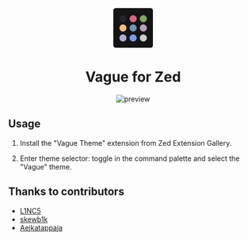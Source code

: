 <div align="center">
  <img height="80" alt="icon" src="https://github.com/vague-theme/vague/blob/main/assets/icon.png?raw=true" />
  <h1>Vague for Zed</h1>
  <img alt="preview" src="https://github.com/user-attachments/assets/e18da7b3-b56e-4d10-93c4-97b3e569dae7" />
</div>

## Usage

<!-- TODO: add link to the extension -->
1. Install the "Vague Theme" extension from Zed Extension Gallery.

1. Enter theme selector: toggle in the command palette and select the "Vague" theme.

## Thanks to contributors

- [L1NC5](https://github.com/L1NC5)
- [skewb1k](https://github.com/skewb1k)
- [Aejkatappaja](https://github.com/Aejkatappaja)
